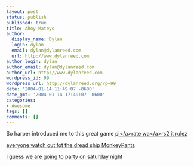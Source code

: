 ```yaml
---
layout: post
status: publish
published: true
title: Ahoy Mateys
author:
  display_name: Dylan
  login: dylan
  email: dylan@dylanreed.com
  url: http://www.dylanreed.com
author_login: dylan
author_email: dylan@dylanreed.com
author_url: http://www.dylanreed.com
wordpress_id: 99
wordpress_url: http://dylanreed.org/?p=99
date: '2004-01-14 11:49:07 -0600'
date_gmt: '2004-01-14 17:49:07 -0600'
categories:
- Awesome
tags: []
comments: []
---
```

<p>So harper introduced me to this great game p<a href="http:&#47;&#47;www.piratewars2.com">i<&#47;a>rate w<a href="http:&#47;&#47;">a<&#47;a>rs2 it rulez</p>
<p>everyone watch out fot the dread ship MonkeyPants</p>
<p>I guess we are going to party on saturday night</p>
